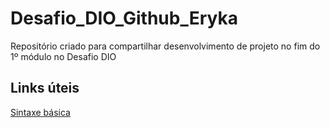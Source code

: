 # Desafio_DIO_Github_Eryka
Repositório criado para compartilhar desenvolvimento de projeto no fim do 1º módulo no Desafio DIO

## Links úteis

[Sintaxe básica](https://www.markdownguide.org/)
